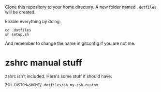 Clone this repository to your home directory. A new folder named `.dotfiles` will be created.

Enable everything by doing:

```
cd .dotfiles
sh setup.sh
```

And remember to change the name in gitconfig if you are not me.

# zshrc manual stuff
zshrc isn't included. Here's some stuff it should have:

```
ZSH_CUSTOM=$HOME/.dotfiles/oh-my-zsh-custom
```

